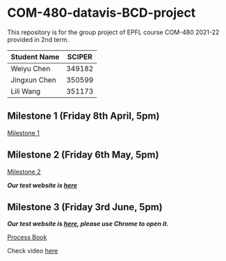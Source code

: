 # COM-480-datavis-BCD-project
This repository is for the group project of EPFL course COM-480 2021-22 provided in 2nd term.


| Student Name  |   SCIPER       |
| ------------- | :------------: |
| Weiyu Chen    |   349182       |
| Jingxun Chen  |   350599       |
| Lili Wang     |   351173       |



## Milestone 1 (Friday 8th April, 5pm)
[Milestone 1](https://github.com/com-480-data-visualization/datavis-project-2022-bcd/blob/main/Milestone%201.md)

## Milestone 2 (Friday 6th May, 5pm)
[Milestone 2](https://github.com/com-480-data-visualization/datavis-project-2022-bcd/blob/main/milestone2.pdf)

***Our test website is [here](https://com-480-data-visualization.github.io/datavis-project-2022-bcd/)***


## Milestone 3 (Friday 3rd June, 5pm) 
***Our test website is [here](https://com-480-data-visualization.github.io/datavis-project-2022-bcd/), please use Chrome to open it.***

[Process Book](https://github.com/com-480-data-visualization/datavis-project-2022-bcd/blob/24ed025b8963075ccc53036854aaa364e593e9f3/Milestone%203/COM-480%20Process%20Book%20-%20BCD.pdf)

Check video [here](https://youtu.be/_Wa3SMVg8Dc)
